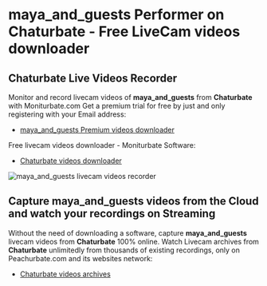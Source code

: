 # maya_and_guests Performer on Chaturbate - Free LiveCam videos downloader

## Chaturbate Live Videos Recorder

Monitor and record livecam videos of **maya_and_guests** from **Chaturbate** with Moniturbate.com
Get a premium trial for free by just and only registering with your Email address:
* [maya_and_guests Premium videos downloader](https://moniturbate.com/request-demo-licence-key.html)

Free livecam videos downloader - Moniturbate Software:
* [Chaturbate videos downloader](https://moniturbate.com/moniturbate-download-software.html)

![maya_and_guests livecam videos recorder](https://peachurnet.com/templates/moniturbate-software.png)


## Capture maya_and_guests videos from the Cloud and watch your recordings on Streaming

Without the need of downloading a software, capture **maya_and_guests** livecam videos from **Chaturbate** 100% online.
Watch Livecam archives from **Chaturbate** unlimitedly from thousands of existing recordings, only on Peachurbate.com and its websites network:
* [Chaturbate videos archives](https://peachurnet.com/)